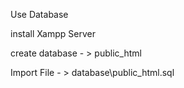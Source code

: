 Use Database 

install Xampp Server 

create database - >    public_html

Import File - > database\public_html.sql


